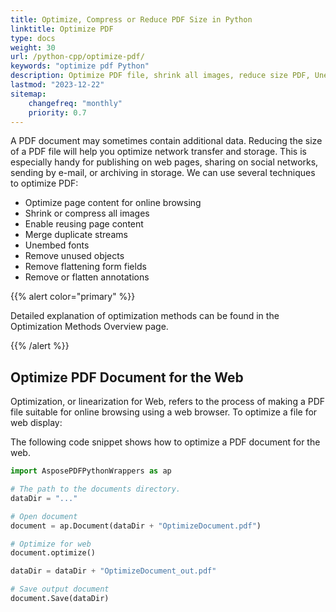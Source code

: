 ```yaml
---
title: Optimize, Compress or Reduce PDF Size in Python
linktitle: Optimize PDF
type: docs
weight: 30
url: /python-cpp/optimize-pdf/
keywords: "optimize pdf Python"
description: Optimize PDF file, shrink all images, reduce size PDF, Unembed fonts, Remove unused objects with Python.
lastmod: "2023-12-22"
sitemap:
    changefreq: "monthly"
    priority: 0.7
---
```


A PDF document may sometimes contain additional data. Reducing the size of a PDF file will help you optimize network transfer and storage. This is especially handy for publishing on web pages, sharing on social networks, sending by e-mail, or archiving in storage. We can use several techniques to optimize PDF:

- Optimize page content for online browsing
- Shrink or compress all images
- Enable reusing page content
- Merge duplicate streams
- Unembed fonts
- Remove unused objects
- Remove flattening form fields
- Remove or flatten annotations

{{% alert color="primary" %}}

 Detailed explanation of optimization methods can be found in the Optimization Methods Overview page.

{{% /alert %}}

## Optimize PDF Document for the Web

Optimization, or linearization for Web, refers to the process of making a PDF file suitable for online browsing using a web browser. To optimize a file for web display:


The following code snippet shows how to optimize a PDF document for the web.

```python
import AsposePDFPythonWrappers as ap

# The path to the documents directory.
dataDir = "..."

# Open document
document = ap.Document(dataDir + "OptimizeDocument.pdf")

# Optimize for web
document.optimize()

dataDir = dataDir + "OptimizeDocument_out.pdf"

# Save output document
document.Save(dataDir)
```
